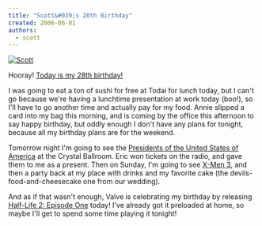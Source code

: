 ```yaml
---
title: "Scott&#039;s 28th Birthday"
created: 2006-06-01
authors:
  - scott
---
```


[![Scott](/images/Pirates+at+the+Maritime-13.JPG)](http://spaceninja.local/gallery/pirate-bar/Pirates+at+the+Maritime-13.JPG)

Hooray! [Today is my 28th birthday!](http://spaceninja.local/projects/dates/?sort=date)

I was going to eat a ton of sushi for free at Todai for lunch today, but I can't go because we're having a lunchtime presentation at work today (boo!), so I'll have to go another time and actually pay for my food. Annie slipped a card into my bag this morning, and is coming by the office this afternoon to say happy birthday, but oddly enough I don't have any plans for tonight, because all my birthday plans are for the weekend.

Tomorrow night I'm going to see the [Presidents of the United States of America](http://www.presidentsrock.com/) at the Crystal Ballroom. Eric won tickets on the radio, and gave them to me as a present. Then on Sunday, I'm going to see [X-Men 3](http://homepage.mac.com/merussell/iblog/B835531044/C1162162177/E20060526014930/index.html), and then a party back at my place with drinks and my favorite cake (the devils-food-and-cheesecake one from our wedding).

And as if that wasn't enough, Valve is celebrating my birthday by releasing [Half-Life 2: Episode One](http://ep1.half-life2.com/) today! I've already got it preloaded at home, so maybe I'll get to spend some time playing it tonight!
